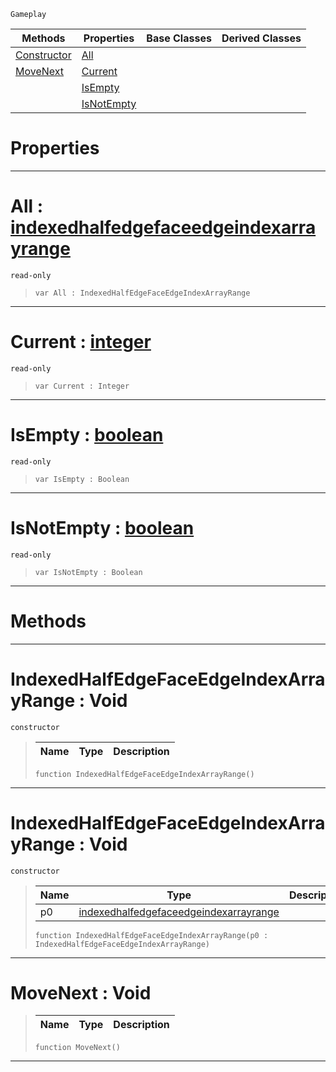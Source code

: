  `Gameplay`

|Methods|Properties|Base Classes|Derived Classes|
|---|---|---|---|
|[ Constructor](https://plasmaengine.github.io/PlasmaDocs/Plasma1/C++/code_reference/class_reference/indexedhalfedgefaceedgeindexarrayrange.markdown#indexedhalfedgefaceedgei)|[ All](https://plasmaengine.github.io/PlasmaDocs/Plasma1/C++/code_reference/class_reference/indexedhalfedgefaceedgeindexarrayrange.markdown#all-plasma-engine-document)| | |
|[ MoveNext](https://plasmaengine.github.io/PlasmaDocs/Plasma1/C++/code_reference/class_reference/indexedhalfedgefaceedgeindexarrayrange.markdown#movenext-void)|[ Current](https://plasmaengine.github.io/PlasmaDocs/Plasma1/C++/code_reference/class_reference/indexedhalfedgefaceedgeindexarrayrange.markdown#current-plasma-engine-docu)| | |
| |[ IsEmpty](https://plasmaengine.github.io/PlasmaDocs/Plasma1/C++/code_reference/class_reference/indexedhalfedgefaceedgeindexarrayrange.markdown#isempty-plasma-engine-docu)| | |
| |[ IsNotEmpty](https://plasmaengine.github.io/PlasmaDocs/Plasma1/C++/code_reference/class_reference/indexedhalfedgefaceedgeindexarrayrange.markdown#isnotempty-plasma-engine-d)| | |


 #  Properties


---  
 #  All : [indexedhalfedgefaceedgeindexarrayrange](https://plasmaengine.github.io/PlasmaDocs/Plasma1/C++/code_reference/class_reference/indexedhalfedgefaceedgeindexarrayrange.markdown)

 `read-only`

> 
> ``` lang=cpp, name=Lightning
> var All : IndexedHalfEdgeFaceEdgeIndexArrayRange


---  
 #  Current : [integer](https://plasmaengine.github.io/PlasmaDocs/Plasma1/C++/code_reference/lightning_base_types/integer.markdown)

 `read-only`

> 
> ``` lang=cpp, name=Lightning
> var Current : Integer


---  
 #  IsEmpty : [boolean](https://plasmaengine.github.io/PlasmaDocs/Plasma1/C++/code_reference/lightning_base_types/boolean.markdown)

 `read-only`

> 
> ``` lang=cpp, name=Lightning
> var IsEmpty : Boolean


---  
 #  IsNotEmpty : [boolean](https://plasmaengine.github.io/PlasmaDocs/Plasma1/C++/code_reference/lightning_base_types/boolean.markdown)

 `read-only`

> 
> ``` lang=cpp, name=Lightning
> var IsNotEmpty : Boolean


---  
 #  Methods


---  
 #  IndexedHalfEdgeFaceEdgeIndexArrayRange : Void

 `constructor`

> 
> |Name|Type|Description|
> |---|---|---|
> ``` lang=cpp, name=Lightning
> function IndexedHalfEdgeFaceEdgeIndexArrayRange()
> ``` 


---  
 #  IndexedHalfEdgeFaceEdgeIndexArrayRange : Void

 `constructor`

> 
> |Name|Type|Description|
> |---|---|---|
> |p0|[indexedhalfedgefaceedgeindexarrayrange](https://plasmaengine.github.io/PlasmaDocs/Plasma1/C++/code_reference/class_reference/indexedhalfedgefaceedgeindexarrayrange.markdown)| |
> ``` lang=cpp, name=Lightning
> function IndexedHalfEdgeFaceEdgeIndexArrayRange(p0 : IndexedHalfEdgeFaceEdgeIndexArrayRange)
> ``` 


---  
 #  MoveNext : Void

> 
> |Name|Type|Description|
> |---|---|---|
> ``` lang=cpp, name=Lightning
> function MoveNext()
> ``` 


---  
 

 
